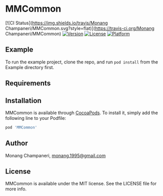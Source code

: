 # MMCommon

[![CI Status](https://img.shields.io/travis/Monang Champaneri/MMCommon.svg?style=flat)](https://travis-ci.org/Monang Champaneri/MMCommon)
[![Version](https://img.shields.io/cocoapods/v/MMCommon.svg?style=flat)](https://cocoapods.org/pods/MMCommon)
[![License](https://img.shields.io/cocoapods/l/MMCommon.svg?style=flat)](https://cocoapods.org/pods/MMCommon)
[![Platform](https://img.shields.io/cocoapods/p/MMCommon.svg?style=flat)](https://cocoapods.org/pods/MMCommon)

## Example

To run the example project, clone the repo, and run `pod install` from the Example directory first.

## Requirements

## Installation

MMCommon is available through [CocoaPods](https://cocoapods.org). To install
it, simply add the following line to your Podfile:

```ruby
pod 'MMCommon'
```

## Author

Monang Champaneri, monang.1995@gmail.com

## License

MMCommon is available under the MIT license. See the LICENSE file for more info.
